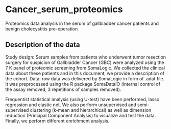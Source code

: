 # Cancer_serum_proteomics
Proteomics data analysis in the serum of gallbladder cancer patients and benign cholecystitis pre-operation


## Description of the data
Study design: Serum samples from patients who underwent tumor resection surgery for suspicion of Gallbladder Cancer (GBC) were analyzed using the 7 K panel of proteomic screening from SomaLogic. We collected the clinical data about these patients and in this document, we provide a description of the cohort.
Data: row data was delivered by SomaLogic in form of .adat file. It was preprocessed using the R package SomaDataIO (internal control of the assay removed, 3 repetitions of samples removed). 

Frequentist statistical analysis (using U-test) have been performed, lasso regression and elastic net. We also perform unsupervised and semi-supervised clustering (k-mean and hierarchical) as well as dimension reduction (Principal Component Analysis) to visualize and test the data. Finally, we perform different enrichment analysis.
